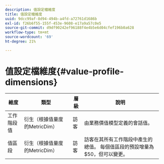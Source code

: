 ```yaml
---
description: 值設定檔維度
title: 值設定檔維度
uuid: 9dcc99af-8d94-494b-a4fd-a72761d1686b
exl-id: f26b6f55-155f-453e-9608-e17a9a57c0e5
source-git-commit: d9df90242ef96188f4e4b5e6d04cfef196b0a628
workflow-type: tm+mt
source-wordcount: '69'
ht-degree: 21%

---
```


# 值設定檔維度{#value-profile-dimensions}

| 維度 | 類型 | 層級 | 說明 |
|---|---|---|---|
| 工作階段值 | 衍生（根據值量度的MetricDim） | 訪客 | 由業務價值模型定義的會話值。 |
| 值區段 | 衍生（根據值量度的MetricDim） | 訪客 | 訪客在其所有工作階段中產生的總值。 每個值區段的預設增量為$50，但可以變更。 |
